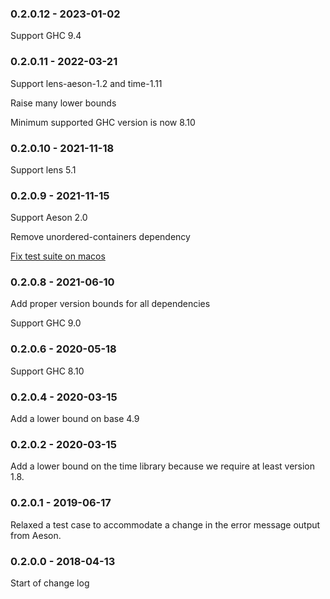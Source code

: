 ### 0.2.0.12 - 2023-01-02

Support GHC 9.4

### 0.2.0.11 - 2022-03-21

Support lens-aeson-1.2 and time-1.11

Raise many lower bounds

Minimum supported GHC version is now 8.10

### 0.2.0.10 - 2021-11-18

Support lens 5.1

### 0.2.0.9 - 2021-11-15

Support Aeson 2.0

Remove unordered-containers dependency

[Fix test suite on macos](https://github.com/typeclasses/aws-cloudfront-signed-cookies/issues/2)

### 0.2.0.8 - 2021-06-10

Add proper version bounds for all dependencies

Support GHC 9.0

### 0.2.0.6 - 2020-05-18

Support GHC 8.10

### 0.2.0.4 - 2020-03-15

Add a lower bound on base 4.9

### 0.2.0.2 - 2020-03-15

Add a lower bound on the time library because we require at least version 1.8.

### 0.2.0.1 - 2019-06-17

Relaxed a test case to accommodate a change in the error message output from Aeson.

### 0.2.0.0 - 2018-04-13

Start of change log
